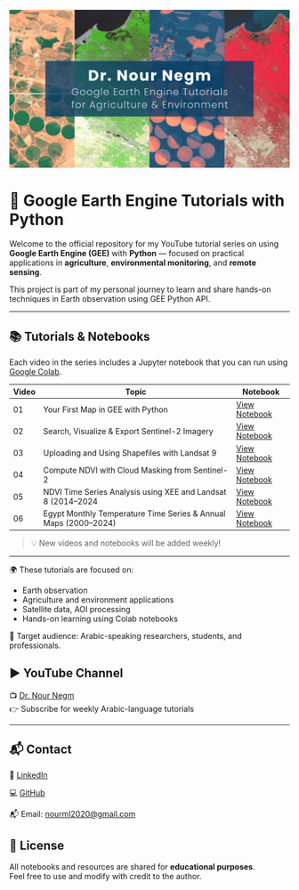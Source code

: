 <p align="center">
  <img src="Banner.png" alt="Dr. Nour Negm - GEE Tutorials" width="800">
</p>

# 📡 Google Earth Engine Tutorials with Python
Welcome to the official repository for my YouTube tutorial series on using **Google Earth Engine (GEE)** with **Python** — focused on practical applications in **agriculture**, **environmental monitoring**, and **remote sensing**.

This project is part of my personal journey to learn and share hands-on techniques in Earth observation using GEE Python API.

---

## 📚 Tutorials & Notebooks

Each video in the series includes a Jupyter notebook that you can run using [Google Colab](https://colab.research.google.com/).

| Video | Topic | Notebook |
|-------|-------|----------|
| 01 | Your First Map in GEE with Python | [View Notebook](notebooks/01_Your_First_Map.ipynb) |
| 02 | Search, Visualize & Export Sentinel-2 Imagery | [View Notebook](notebooks/02_Search,_Visualize_&_Export_Sentinel_2_Imagery.ipynb) |
| 03 | Uploading and Using Shapefiles with Landsat 9  | [View Notebook](notebooks/03_Uploading_and_Using_Shapefile.ipynb)
| 04 | Compute NDVI with Cloud Masking from Sentinel-2 | [View Notebook](notebooks/04_Compute_NDVI_with_Cloud_Masking_from_Sentinel_2.ipynb)
| 05 | NDVI Time Series Analysis using XEE and Landsat 8 (2014–2024 | [View Notebook](notebooks/05_NDVI_Time_Series_Analysis_using__XEE_and_Landsat_8_(2014–2024).ipynb)
| 06 | Egypt Monthly Temperature Time Series & Annual Maps (2000–2024) | [View Notebook](notebooks/06_Egypt_Monthly_Temperature_Time_Series%20%26%20Annual_Maps_(2000-2024).ipynb)
> 💡 New videos and notebooks will be added weekly!

---

🌍 These tutorials are focused on:
- Earth observation
- Agriculture and environment applications
- Satellite data, AOI processing
- Hands-on learning using Colab notebooks

🧪 Target audience: Arabic-speaking researchers, students, and professionals.

## ▶️ YouTube Channel

📺 [Dr. Nour Negm](https://www.youtube.com/@DrNourEarthEngine)  
👉 Subscribe for weekly Arabic-language tutorials

---

## 📬 Contact

💼 [LinkedIn](https://www.linkedin.com/in/nour-ibrahim)

💻 [GitHub](https://github.com/NourNegm85)

📬 Email: nourml2020@gmail.com

## 💬 License

All notebooks and resources are shared for **educational purposes**.  
Feel free to use and modify with credit to the author.
